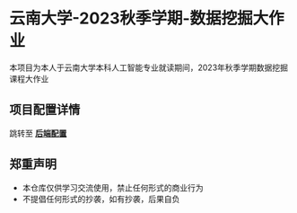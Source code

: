 # 云南大学-2023秋季学期-数据挖掘大作业

本项目为本人于云南大学本科人工智能专业就读期间，2023年秋季学期数据挖掘课程大作业

## 项目配置详情

跳转至 **[后端配置](./DataMining/README.md)**

## 郑重声明
* 本仓库仅供学习交流使用，禁止任何形式的商业行为  
* 不提倡任何形式的抄袭，如有抄袭，后果自负